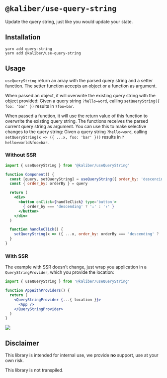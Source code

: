 # `@kaliber/use-query-string`
Update the query string, just like you would update your state. 

## Installation

```
yarn add query-string
yarn add @kaliber/use-query-string
```

## Usage

`useQueryString` return an array with the parsed query string and a setter function. The setter function accepts an object or a function as argument. 

When passed an object, it will overwrite the existing query string with the object provided:
Given a query string `?hello=word`, calling `setQueryString({ foo: 'bar' })` results in `?foo=bar`.

When passed a function, it will use the return value of this function to overwrite the existing query string. The functions receives the parsed current query string as argument. You can use this to make selective changes to the query string:
Given a query string `?hello=word`, calling `setQueryString(x => ({ ...x, foo: 'bar' }))` results in `?hello=world&foo=bar`.

### Without SSR

```jsx
import { useQueryString } from '@kaliber/useQueryString'

function Component() {
  const [query, setQueryString] = useQueryString({ order_by: 'descencing' })
  const { order_by: orderBy } = query

  return (
    <div>
      <button onClick={handleClick} type='button'>
        { order_by === 'descending' ? '↓' : '↑' }
      </button>
    </div>
  )

  function handleClick() {
    setQueryString(x => ({ ...x, order_by: orderBy === 'descending' ? 'ascending' : 'descending' }))
  }
}
```

### With SSR
The example with SSR doesn't change, just wrap you application in a `QueryStringProvider`, which you provide the location:

```jsx
import { useQueryString } from '@kaliber/useQueryString'

function AppWithProviders() {
  return (
    <QueryStringProvider {...{ location }}>
      <App />
    </QueryStringProvider>
  )
}
```

![](https://media.giphy.com/media/3bb5jcIADH9ewHnpl9/giphy.gif)

## Disclaimer
This library is intended for internal use, we provide __no__ support, use at your own risk. 

This library is not transpiled.